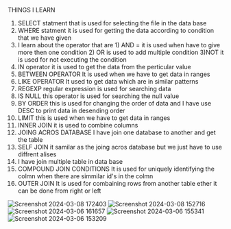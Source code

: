THINGS I LEARN 

1) SELECT statment that is used for selecting the file in the data base
2) WHERE statment it is used for getting the data according to condition that we have given
3) I learn about the operator that are 1) AND = it is used when have to give more then one condition   2) OR is used to add multiple condition  3)NOT it is used for not executing the condition
4) IN operator it is used to get the data from the perticular value
5) BETWEEN OPERATOR It is used when we have to get data in ranges
6) LIKE OPERATOR It used to get data which are in similar patterns
7) REGEXP regular expression is used for searching data
8) IS NULL this operator is used for searching the null value
9) BY ORDER this is used for changing the order of data and I have use DESC to print data in desending order
10) LIMIT this is used when we have to get data in ranges
11) INNER JOIN it is used to combine columns
12) JOING ACROS DATABASE I have join one database to another and get the table
13) SELF JOIN it samilar as the joing acros database but we just have to use diffrent alises
14) I have join multiple table in data base
15) COMPOUND JOIN CONDITIONS It is used for uniquely identifying the colmn when there are simmilar id's in the colmn
16) OUTER JOIN It is used for combaining rows from another table ether it can be done from right or left


![Screenshot 2024-03-08 172403](https://github.com/subodh245/MySQL/assets/118099441/b6f3f56a-7cc3-40bf-87a1-37b72357771a)
![Screenshot 2024-03-08 152716](https://github.com/subodh245/MySQL/assets/118099441/a767100e-1ff8-4e61-8d2b-8576a3dbc567)
![Screenshot 2024-03-06 161657](https://github.com/subodh245/MySQL/assets/118099441/e9e33e57-9fee-4996-bdd8-54c4c060d4d6)
![Screenshot 2024-03-06 155341](https://github.com/subodh245/MySQL/assets/118099441/faceb9d3-0956-4a57-b431-44aeb814a9f1)
![Screenshot 2024-03-06 153209](https://github.com/subodh245/MySQL/assets/118099441/ac5df858-92da-4bbf-abfe-cbc5301eed85)

   

